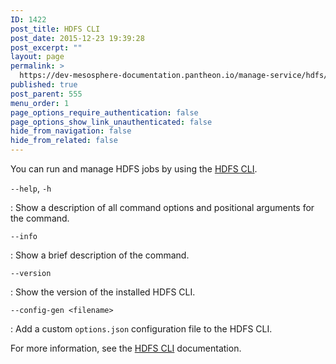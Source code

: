 ```yaml
---
ID: 1422
post_title: HDFS CLI
post_date: 2015-12-23 19:39:28
post_excerpt: ""
layout: page
permalink: >
  https://dev-mesosphere-documentation.pantheon.io/manage-service/hdfs/hdfs-cli/
published: true
post_parent: 555
menu_order: 1
page_options_require_authentication: false
page_options_show_link_unauthenticated: false
hide_from_navigation: false
hide_from_related: false
---
```

You can run and manage HDFS jobs by using the [HDFS CLI][1].

`--help`, `-h`

:   Show a description of all command options and positional arguments for the command.

`--info`

:   Show a brief description of the command.

`--version`

:   Show the version of the installed HDFS CLI.

`--config-gen <filename>`

:   Add a custom `options.json` configuration file to the HDFS CLI.

For more information, see the [HDFS CLI][1] documentation.

 [1]: https://github.com/mesosphere/dcos-hdfs